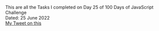 This are all the Tasks I completed on Day 25 of 100 Days of JavaScript Challenge<br>
Dated: 25 June 2022<br>
[My Tweet on this](#)<br>
